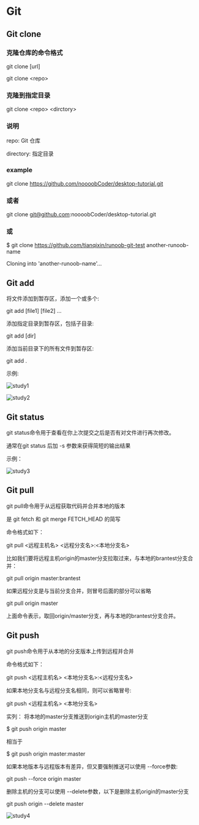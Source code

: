 # Git

## Git clone

### 克隆仓库的命令格式

git clone [url]

git clone \<repo\>

### 克隆到指定目录

git clone \<repo\> \<dirctory\>

### 说明

repo: Git 仓库

directory: 指定目录

### example

git clone <https://github.com/noooobCoder/desktop-tutorial.git>

### 或者

git clone git@github.com:noooobCoder/desktop-tutorial.git

### 或

$ git clone <https://github.com/tianqixin/runoob-git-test> another-runoob-name

Cloning into 'another-runoob-name'...

## Git add

将文件添加到暂存区，添加一个或多个:

git add [file1] [file2] ...

添加指定目录到暂存区，包括子目录:

git add [dir]

添加当前目录下的所有文件到暂存区:

git add .

示例:

![study1](https://github.com/noooobCoder/studyphotos/blob/main/study1.PNG)

![study2](https://github.com/noooobCoder/studyphotos/blob/main/study2.PNG)

## Git status

git status命令用于查看在你上次提交之后是否有对文件进行再次修改。

通常在git status 后加 -s 参数来获得简短的输出结果

示例：

![study3](https://github.com/noooobCoder/studyphotos/blob/main/study3.PNG)

## Git pull

git pull命令用于从远程获取代码并合并本地的版本

是 git fetch 和 git merge FETCH_HEAD 的简写

命令格式如下：

git pull \<远程主机名\> \<远程分支名\>:\<本地分支名\>

比如我们要将远程主机origin的master分支拉取过来，与本地的brantest分支合并：

git pull origin master:brantest

如果远程分支是与当前分支合并，则冒号后面的部分可以省略

git pull origin master

上面命令表示，取回origin/master分支，再与本地的brantest分支合并。

## Git push

git push命令用于从本地的分支版本上传到远程并合并

命令格式如下：

git push \<远程主机名\> \<本地分支名\>:\<远程分支名\>

如果本地分支名与远程分支名相同，则可以省略冒号:

git push \<远程主机名\> \<本地分支名\>

实列：
将本地的master分支推送到origin主机的master分支

$ git push origin master

相当于

$ git push origin master:master

如果本地版本与远程版本有差异，但又要强制推送可以使用 --force参数:

git push --force origin master

删除主机的分支可以使用 --delete参数，以下是删除主机origin的master分支

git push origin --delete master

![study4](https://github.com/noooobCoder/studyphotos/blob/main/study4.PNG)
